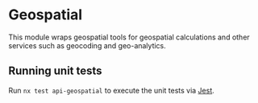# Geospatial

This module wraps geospatial tools for geospatial calculations and other
services such as geocoding and geo-analytics.

## Running unit tests

Run `nx test api-geospatial` to execute the unit tests via
[Jest](https://jestjs.io).
